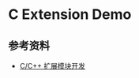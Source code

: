 # C Extension Demo

## 参考资料

- [C/C++ 扩展模块开发](https://docs.python.org/zh-cn/3.10/extending/index.html)
